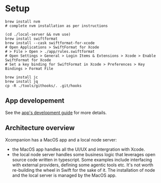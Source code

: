 # Setup

```
brew install nvm
# complete nvm installation as per instructions

(cd ./local-server && nvm use)
brew install swiftformat
brew install --cask swiftformat-for-xcode
# Open Applications > SwiftFormat for Xcode
# > File > Open > ./app/rules.swiftformat
# Open Settings > General > Login Items & Extensions > Xcode > Enable SwiftFormat for Xcode
# Set a key binding for SwiftFormat in Xcode > Preferences > Key Bindings > Format File

brew install jc
brew install jq
cp -R ./tools/githooks/. .git/hooks
```

## App developement
See the [app's development guide](./app/contributing.md) for more details.

## Architecture overview
Xcompanion has a MacOS app and a local node server:
- the MacOS app handles all the UI/UX and intergration with Xcode.
- the local node server handles some business logic that leverages open source code written in typescript. Some examples include interfacing with external providers, defining some agentic tools etc. It's not worth re-building the wheel in Swift for the sake of it. The installation of node and the local server is managed by the MacOS app.
